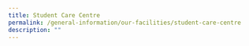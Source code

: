 ```yaml
---
title: Student Care Centre
permalink: /general-information/our-facilities/student-care-centre
description: ""
---
```

